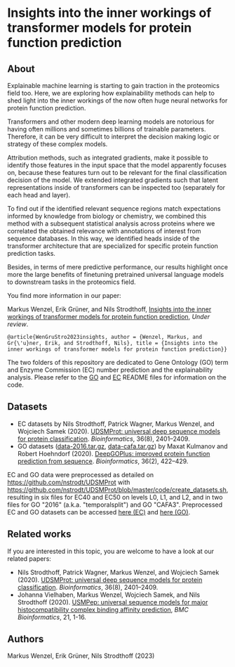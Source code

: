 # Insights into the inner workings of transformer models for protein function prediction

## About 

Explainable machine learning is starting to gain traction in the proteomics field too.
Here, we are exploring how explainability methods can help to shed light into the inner workings of the now often huge neural networks for protein function prediction.

Transformers and other modern deep learning models are notorious for having often millions and sometimes billions of trainable parameters.
Therefore, it can be very difficult to interpret the decision making logic or strategy of these complex models. 

Attribution methods, such as integrated gradients, make it possible to identify those features in the input space that the model apparently focuses on, because these features turn out to be relevant for the final classification decision of the model.
We extended integrated gradients such that latent representations inside of transformers can be inspected too (separately for each head and layer).

To find out if the identified relevant sequence regions match expectations informed by knowledge from biology or chemistry, we combined this method with a subsequent statistical analysis across proteins where we correlated the obtained relevance with annotations of interest from sequence databases.
In this way, we identified heads inside of the transformer architecture that are specialized for specific protein function prediction tasks. 

Besides, in terms of mere predictive performance, our results highlight once more the large benefits of finetuning pretrained universal language models to downstream tasks in the proteomics field.

You find more information in our paper: 

Markus Wenzel, Erik Grüner, and Nils Strodthoff, [Insights into the inner workings of transformer models for protein function prediction](https://doi.org/), _Under review_.
    
    @article{WenGruStro2023insights, author = {Wenzel, Markus, and Gr{\'u}ner, Erik, and Strodthoff, Nils}, title = {Insights into the inner workings of transformer models for protein function prediction}}


The two folders of this repository are dedicated to Gene Ontology (GO) term and Enzyme Commission (EC) number prediction and the explainability analysis.
Please refer to the [GO](go/README.md) and [EC](ec/README.md) README files for information on the code.



## Datasets

* EC datasets by Nils Strodthoff, Patrick Wagner, Markus Wenzel, and Wojciech Samek (2020). [UDSMProt: universal deep sequence models for protein classification](https://doi.org/10.1093/bioinformatics/btaa003). _Bioinformatics_, 36(8), 2401–2409.
* GO datasets ([data-2016.tar.gz](https://deepgo.cbrc.kaust.edu.sa/data/data-2016.tar.gz), [data-cafa.tar.gz](https://deepgo.cbrc.kaust.edu.sa/data/data-cafa.tar.gz)) by Maxat Kulmanov and Robert Hoehndorf (2020). [DeepGOPlus: improved protein function prediction from sequence](https://doi.org/10.1093/bioinformatics/btz595). _Bioinformatics_, 36(2), 422–429.

EC and GO data were preprocessed as detailed on <https://github.com/nstrodt/UDSMProt> with <https://github.com/nstrodt/UDSMProt/blob/master/code/create_datasets.sh>, resulting in six files for EC40 and EC50 on levels L0, L1, and L2, and in two files for GO "2016" (a.k.a. "temporalsplit") and GO "CAFA3". Preprocessed EC and GO datasets can be accessed [here (EC)](https://datacloud.hhi.fraunhofer.de/s/odHaAoLyTyq4GjL) and [here (GO)](https://datacloud.hhi.fraunhofer.de/s/px6CMpMp3HzAtjE).


## Related works

If you are interested in this topic, you are welcome to have a look at our related papers:
* Nils Strodthoff, Patrick Wagner, Markus Wenzel, and Wojciech Samek (2020). [UDSMProt: universal deep sequence models for protein classification](https://doi.org/10.1093/bioinformatics/btaa003). _Bioinformatics_, 36(8), 2401–2409.
* Johanna Vielhaben, Markus Wenzel, Wojciech Samek, and Nils Strodthoff (2020). [USMPep: universal sequence models for major histocompatibility complex binding affinity prediction](https://doi.org/10.1186/s12859-020-03631-1), _BMC Bioinformatics_, 21, 1-16.


## Authors

Markus Wenzel, Erik Grüner, Nils Strodthoff (2023)

